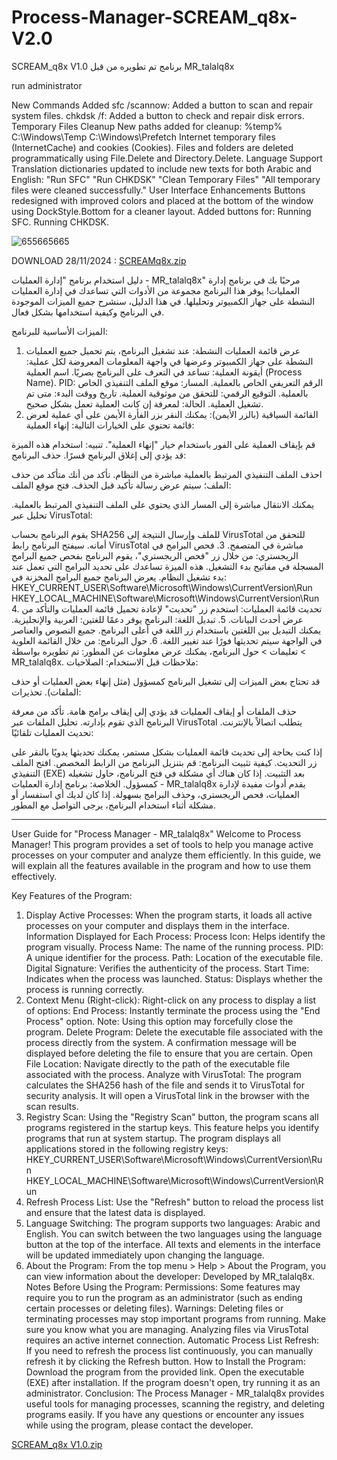 # Process-Manager-SCREAM_q8x-V2.0
SCREAM_q8x V1.0  برنامج تم تطويره من قبل MR_talalq8x 

run  administrator 

New Commands Added
sfc /scannow: Added a button to scan and repair system files.
chkdsk /f: Added a button to check and repair disk errors.
Temporary Files Cleanup
New paths added for cleanup:
%temp%
C:\Windows\Temp
C:\Windows\Prefetch
Internet temporary files (InternetCache) and cookies (Cookies).
Files and folders are deleted programmatically using File.Delete and Directory.Delete.
Language Support
Translation dictionaries updated to include new texts for both Arabic and English:
"Run SFC"
"Run CHKDSK"
"Clean Temporary Files"
"All temporary files were cleaned successfully."
User Interface Enhancements
Buttons redesigned with improved colors and placed at the bottom of the window using DockStyle.Bottom for a cleaner layout.
Added buttons for:
Running SFC.
Running CHKDSK.




![655665665](https://github.com/user-attachments/assets/14a4bdf0-f5b8-42eb-a6b7-e7a49dbc7952)




DOWNLOAD 28/11/2024   :  [SCREAMq8x.zip](https://github.com/user-attachments/files/17942750/SCREAMq8x.zip)











دليل استخدام برنامج "إدارة العمليات - MR_talalq8x"
مرحبًا بك في برنامج إدارة العمليات! يوفر هذا البرنامج مجموعة من الأدوات التي تساعدك في إدارة العمليات النشطة على جهاز الكمبيوتر وتحليلها.
في هذا الدليل، سنشرح جميع الميزات الموجودة في البرنامج وكيفية استخدامها بشكل فعال.

الميزات الأساسية للبرنامج:
1. عرض قائمة العمليات النشطة:
عند تشغيل البرنامج، يتم تحميل جميع العمليات النشطة على جهاز الكمبيوتر وعرضها في واجهة 
المعلومات المعروضة لكل عملية:
أيقونة العملية: تساعد في التعرف على البرنامج بصريًا.
اسم العملية (Process Name).
PID: الرقم التعريفي الخاص بالعملية.
المسار: موقع الملف التنفيذي الخاص بالعملية.
التوقيع الرقمي: للتحقق من موثوقية العملية.
تاريخ ووقت البدء: متى تم تشغيل العملية.
الحالة: لمعرفة إن كانت العملية تعمل بشكل صحيح.
2. القائمة السياقية (بالزر الأيمن):
يمكنك النقر بزر الفأرة الأيمن على أي عملية لعرض قائمة تحتوي على الخيارات التالية:
إنهاء العملية:

قم بإيقاف العملية على الفور باستخدام خيار "إنهاء العملية".
تنبيه: استخدام هذه الميزة قد يؤدي إلى إغلاق البرنامج قسرًا.
حذف البرنامج:

احذف الملف التنفيذي المرتبط بالعملية مباشرة من النظام.
تأكد من أنك متأكد من حذف الملف؛ سيتم عرض رسالة تأكيد قبل الحذف.
فتح موقع الملف:

يمكنك الانتقال مباشرة إلى المسار الذي يحتوي على الملف التنفيذي المرتبط بالعملية.
تحليل عبر VirusTotal:

يقوم البرنامج بحساب SHA256 للملف وإرسال النتيجة إلى VirusTotal للتحقق من أمانه.
سيفتح البرنامج رابط VirusTotal مباشرة في المتصفح.
3. فحص البرامج في الريجستري:
من خلال زر "فحص الريجستري"، يقوم البرنامج بفحص جميع البرامج المسجلة في مفاتيح بدء التشغيل.
هذه الميزة تساعدك على تحديد البرامج التي تعمل عند بدء تشغيل النظام.
يعرض البرنامج جميع البرامج المخزنة في:
HKEY_CURRENT_USER\Software\Microsoft\Windows\CurrentVersion\Run
HKEY_LOCAL_MACHINE\Software\Microsoft\Windows\CurrentVersion\Run
4. تحديث قائمة العمليات:
استخدم زر "تحديث" لإعادة تحميل قائمة العمليات والتأكد من عرض أحدث البيانات.
5. تبديل اللغة:
البرنامج يوفر دعمًا للغتين: العربية والإنجليزية.
يمكنك التبديل بين اللغتين باستخدام زر اللغة في أعلى البرنامج.
جميع النصوص والعناصر في الواجهة سيتم تحديثها فورًا عند تغيير اللغة.
6. حول البرنامج:
من خلال القائمة العلوية > تعليمات > حول البرنامج، يمكنك عرض معلومات عن المطور:
تم تطويره بواسطة MR_talalq8x.
ملاحظات قبل الاستخدام:
الصلاحيات:

قد تحتاج بعض الميزات إلى تشغيل البرنامج كمسؤول (مثل إنهاء بعض العمليات أو حذف الملفات).
تحذيرات:

حذف الملفات أو إيقاف العمليات قد يؤدي إلى إيقاف برامج هامة. تأكد من معرفة البرنامج الذي تقوم بإدارته.
تحليل الملفات عبر VirusTotal يتطلب اتصالاً بالإنترنت.
تحديث العمليات تلقائيًا:

إذا كنت بحاجة إلى تحديث قائمة العمليات بشكل مستمر، يمكنك تحديثها يدويًا بالنقر على زر التحديث.
كيفية تثبيت البرنامج:
قم بتنزيل البرنامج من الرابط المخصص.
افتح الملف التنفيذي (EXE) بعد التثبيت.
إذا كان هناك أي مشكلة في فتح البرنامج، حاول تشغيله كمسؤول.
الخلاصة:
برنامج إدارة العمليات - MR_talalq8x يقدم أدوات مفيدة لإدارة العمليات، فحص الريجستري، وحذف البرامج بسهولة.
إذا كان لديك أي استفسار أو مشكلة أثناء استخدام البرنامج، يرجى التواصل مع المطور.

--------------------------------------------------------------------------------------------------------------------------------------------------------------

User Guide for "Process Manager - MR_talalq8x"
Welcome to Process Manager! This program provides a set of tools to help you manage active processes on your computer and analyze them efficiently.
In this guide, we will explain all the features available in the program and how to use them effectively.

Key Features of the Program:
1. Display Active Processes:
When the program starts, it loads all active processes on your computer and displays them in the interface.
Information Displayed for Each Process:
Process Icon: Helps identify the program visually.
Process Name: The name of the running process.
PID: A unique identifier for the process.
Path: Location of the executable file.
Digital Signature: Verifies the authenticity of the process.
Start Time: Indicates when the process was launched.
Status: Displays whether the process is running correctly.
2. Context Menu (Right-click):
Right-click on any process to display a list of options:
End Process:
Instantly terminate the process using the "End Process" option.
Note: Using this option may forcefully close the program.
Delete Program:
Delete the executable file associated with the process directly from the system.
A confirmation message will be displayed before deleting the file to ensure that you are certain.
Open File Location:
Navigate directly to the path of the executable file associated with the process.
Analyze with VirusTotal:
The program calculates the SHA256 hash of the file and sends it to VirusTotal for security analysis.
It will open a VirusTotal link in the browser with the scan results.
3. Registry Scan:
Using the "Registry Scan" button, the program scans all programs registered in the startup keys.
This feature helps you identify programs that run at system startup.
The program displays all applications stored in the following registry keys:
HKEY_CURRENT_USER\Software\Microsoft\Windows\CurrentVersion\Run
HKEY_LOCAL_MACHINE\Software\Microsoft\Windows\CurrentVersion\Run
4. Refresh Process List:
Use the "Refresh" button to reload the process list and ensure that the latest data is displayed.
5. Language Switching:
The program supports two languages: Arabic and English.
You can switch between the two languages using the language button at the top of the interface.
All texts and elements in the interface will be updated immediately upon changing the language.
6. About the Program:
From the top menu > Help > About the Program, you can view information about the developer:
Developed by MR_talalq8x.
Notes Before Using the Program:
Permissions:
Some features may require you to run the program as an administrator (such as ending certain processes or deleting files).
Warnings:
Deleting files or terminating processes may stop important programs from running. Make sure you know what you are managing.
Analyzing files via VirusTotal requires an active internet connection.
Automatic Process List Refresh:
If you need to refresh the process list continuously, you can manually refresh it by clicking the Refresh button.
How to Install the Program:
Download the program from the provided link.
Open the executable (EXE) after installation.
If the program doesn't open, try running it as an administrator.
Conclusion:
The Process Manager - MR_talalq8x provides useful tools for managing processes, scanning the registry, and deleting programs easily.
If you have any questions or encounter any issues while using the program, please contact the developer.


[SCREAM_q8x V1.0.zip](https://github.com/user-attachments/files/17497069/SCREAM_q8x.V1.0.zip)



